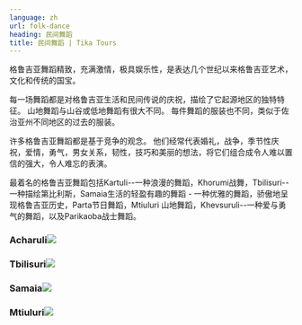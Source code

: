 ```yaml
---
language: zh
url: folk-dance
heading: 民间舞蹈
title: 民间舞蹈 | Tika Tours
---
```

<div class="row content-row"><!-- 1525 (1)-->
<div class="col-xs-12 col-sm-6 col-md-6"><!-- 2040 -->

格鲁吉亚舞蹈精致，充满激情，极具娱乐性，是表达几个世纪以来格鲁吉亚艺术，文化和传统的国宝。

每一场舞蹈都是对格鲁吉亚生活和民间传说的庆祝，描绘了它起源地区的独特特征。 山地舞蹈与山谷或低地舞蹈有很大不同。 每件舞蹈的服装也不同，类似于佐治亚州不同地区的过去的服装。

</div>

<div class="col-xs-12 col-sm-6 col-md-6"><!-- 2041 -->

许多格鲁吉亚舞蹈都是基于竞争的观念。 他们经常代表婚礼，战争，季节性庆祝，爱情，勇气，男女关系，韧性，技巧和美丽的想法，将它们组合成令人难以置信的强大，令人难忘的表演。

最着名的格鲁吉亚舞蹈包括Kartuli\-\-一种浪漫的舞蹈，Khorumi战舞，Tbilisuri\-\-一种描绘第比利斯，Samaia生活的轻盈有趣的舞蹈 \-
一种优雅的舞蹈，骄傲地呈现格鲁吉亚历史，Parta节日舞蹈，Mtiuluri 山地舞蹈，Khevsuruli\-\-一种爱与勇气的舞蹈，以及Parikaoba战士舞蹈。

</div>

</div>

<div class="row content-row"><!-- 1526 (2)-->
<div class="col-xs-12 col-sm-6 col-md-6"><!-- 2042 -->

### Acharuli![](/library/content/img11.jpg)

</div>

<div class="col-xs-12 col-sm-6 col-md-6"><!-- 2043 -->

### Tbilisuri![](/library/content/img12.jpg)

</div>

</div>

<div class="row content-row"><!-- 1527 (3)-->
<div class="col-xs-12 col-sm-6 col-md-6"><!-- 2044 -->

### Samaia![](/library/content/samaia_cr.jpg)

</div>

<div class="col-xs-12 col-sm-6 col-md-6"><!-- 2045 -->

### Mtiuluri![](/library/content/mtiuluri_cr.jpg)

</div>

</div>
